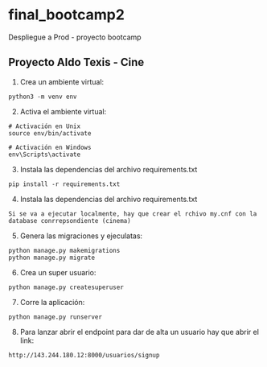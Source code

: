 # final_bootcamp2
 Despliegue a Prod - proyecto bootcamp

## Proyecto Aldo Texis - Cine

1. Crea un ambiente virtual:
```
python3 -m venv env
```
2. Activa el ambiente virtual:
```
# Activación en Unix
source env/bin/activate
```
```
# Activación en Windows
env\Scripts\activate
```

3. Instala las dependencias del archivo requirements.txt

```
pip install -r requirements.txt
```

4. Instala las dependencias del archivo requirements.txt

```
Si se va a ejecutar localmente, hay que crear el rchivo my.cnf con la database conrrepsondiente (cinema)
```


5. Genera las migraciones y ejeculatas:
```
python manage.py makemigrations
python manage.py migrate
```
6. Crea un super usuario:
```
python manage.py createsuperuser
```
7. Corre la aplicación:
```
python manage.py runserver
```

8. Para lanzar abrir el endpoint para dar de alta un usuario hay que abrir el link:
```
http://143.244.180.12:8000/usuarios/signup
```